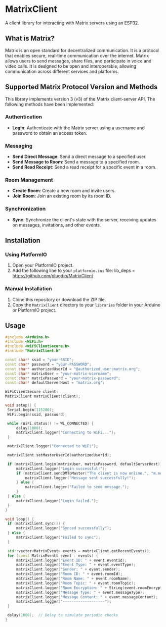 # MatrixClient

A client library for interacting with Matrix servers using an ESP32.

## What is Matrix?

Matrix is an open standard for decentralized communication. It is a protocol that enables secure, real-time communication over the internet. Matrix allows users to send messages, share files, and participate in voice and video calls. It is designed to be open and interoperable, allowing communication across different services and platforms.

## Supported Matrix Protocol Version and Methods

This library implements version 3 (v3) of the Matrix client-server API. The following methods have been implemented:

### Authentication

- **Login**: Authenticate with the Matrix server using a username and password to obtain an access token.

### Messaging

- **Send Direct Message**: Send a direct message to a specified user.
- **Send Message to Room**: Send a message to a specified room.
- **Send Read Receipt**: Send a read receipt for a specific event in a room.

### Room Management

- **Create Room**: Create a new room and invite users.
- **Join Room**: Join an existing room by its room ID.

### Synchronization

- **Sync**: Synchronize the client's state with the server, receiving updates on messages, invitations, and other events.

## Installation

### Using PlatformIO

1. Open your PlatformIO project.
2. Add the following line to your `platformio.ini` file: lib_deps = https://github.com/plugdio/MatrixClient


### Manual Installation

1. Clone this repository or download the ZIP file.
2. Copy the `MatrixClient` directory to your `libraries` folder in your Arduino or PlatformIO project.

## Usage

```cpp
#include <Arduino.h>
#include <WiFi.h>
#include <WiFiClientSecure.h>
#include "MatrixClient.h"

const char* ssid = "your-SSID";
const char* password = "your-PASSWORD";
const char* authorizedUserId = "@authorized_user:matrix.org";
const char* matrixUser = "your-matrix-username";
const char* matrixPassword = "your-matrix-password";
const char* defaultServerHost = "matrix.org";

WiFiClientSecure client;
MatrixClient matrixClient(client);

void setup() {
 Serial.begin(115200);
 WiFi.begin(ssid, password);

 while (WiFi.status() != WL_CONNECTED) {
     delay(1000);
     matrixClient.logger("Connecting to WiFi...");
 }

 matrixClient.logger("Connected to WiFi");

 matrixClient.setMasterUserId(authorizedUserId);

 if (matrixClient.login(matrixUser, matrixPassword, defaultServerHost)) {
     matrixClient.logger("Login successful!");
     if (matrixClient.sendDMToMaster("The client is now online.", "m.notice")) {
         matrixClient.logger("Message sent successfully!");
     } else {
         matrixClient.logger("Failed to send message.");
     }
 } else {
     matrixClient.logger("Login failed.");
 }
}

void loop() {
 if (matrixClient.sync()) {
     matrixClient.logger("Synced successfully");
 } else {
     matrixClient.logger("Failed to sync");
 }

 std::vector<MatrixEvent> events = matrixClient.getRecentEvents();
 for (const MatrixEvent& event : events) {
     matrixClient.logger("Event ID: " + event.eventId);
     matrixClient.logger("Event Type: " + event.eventType);
     matrixClient.logger("Sender: " + event.sender);
     matrixClient.logger("Room ID: " + event.roomId);
     matrixClient.logger("Room Name: " + event.roomName);
     matrixClient.logger("Room Topic: " + event.roomTopic);
     matrixClient.logger("Room Encryption: " + String(event.roomEncryption));
     matrixClient.logger("Message Type: " + event.messageType);
     matrixClient.logger("Message Content: " + event.messageContent);
     matrixClient.logger("-------------------");
 }

 delay(1000);  // Delay to simulate periodic checks
}

